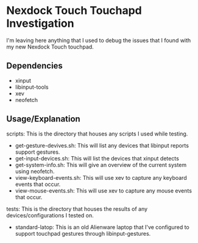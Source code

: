 # Nexdock Touch Touchapd Investigation

I'm leaving here anything that I used to debug the issues that I found with my new 
Nexdock Touch touchpad.

## Dependencies

- xinput
- libinput-tools
- xev
- neofetch 

## Usage/Explanation

scripts: This is the directory that houses any scripts I used while testing.
  - get-gesture-devives.sh: This will list any devices that libinput reports support gestures.
  - get-input-devices.sh: This will list the devices that xinput detects
  - get-system-info.sh: This will give an overview of the current system using neofetch.
  - view-keyboard-events.sh: This will use xev to capture any keyboard events that occur.
  - view-mouse-events.sh: This will use xev to capture any mouse events that occur.

tests: This is the directory that houses the results of any devices/configurations I tested on.
  - standard-latop: This is an old Alienware laptop that I've configured to support touchpad gestures through libinput-gestures.
